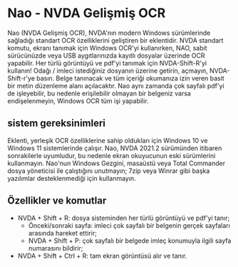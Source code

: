 # Nao - NVDA Gelişmiş OCR
Nao (NVDA Gelişmiş OCR), NVDA'nın modern Windows sürümlerinde sağladığı standart OCR özelliklerini geliştiren bir eklentidir.
NVDA standart komutu, ekranı tanımak için Windows OCR'yi kullanırken, NAO, sabit sürücünüzde veya USB aygıtlarınızda kayıtlı dosyalar üzerinde OCR yapabilir.
Her türlü görüntüyü ve pdf'yi tanımak için NVDA-Shift-R'yi kullanın!
Odağı / imleci istediğiniz dosyanın üzerine getirin, açmayın, NVDA-Shift-r'ye basın.
Belge tanınacak ve tüm içeriği okumanıza izin veren basit bir metin düzenleme alanı açılacaktır.
Nao aynı zamanda çok sayfalı pdf'yi de işleyebilir, bu nedenle erişilebilir olmayan bir belgeniz varsa endişelenmeyin, Windows OCR tüm işi yapabilir.
## sistem gereksinimleri
Eklenti, yerleşik OCR özelliklerine sahip oldukları için Windows 10 ve Windows 11 sistemlerinde çalışır.
Nao, NVDA 2021.2 sürümünden itibaren sonrakilerle uyumludur, bu nedenle ekran okuyucunun eski sürümlerini kullanmayın.
Nao'nun Windows Gezgini, masaüstü veya Total Commander dosya yöneticisi ile çalıştığını unutmayın; 7zip veya Winrar gibi başka yazılımlar desteklenmediği için kullanmayın.
## Özellikler ve komutlar
* NVDA + Shift + R: dosya sisteminden her türlü görüntüyü ve pdf'yi tanır;
  * Önceki/sonraki sayfa: imleci çok sayfalı bir belgenin gerçek sayfaları arasında hareket ettirir;
  * NVDA + Shift + P: çok sayfalı bir belgede imleç konumuyla ilgili sayfa numarasını bildirir;
* NVDA + Shift + Ctrl + R: tam ekran görüntüsü alır ve tanır.
